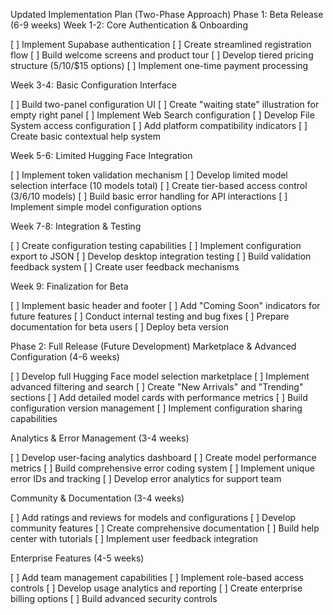 Updated Implementation Plan (Two-Phase Approach)
Phase 1: Beta Release (6-9 weeks)
Week 1-2: Core Authentication & Onboarding

[  ] Implement Supabase authentication
[  ] Create streamlined registration flow
[  ] Build welcome screens and product tour
[  ] Develop tiered pricing structure ($5/$10/$15 options)
[  ] Implement one-time payment processing

Week 3-4: Basic Configuration Interface

[  ] Build two-panel configuration UI
[  ] Create "waiting state" illustration for empty right panel
[  ] Implement Web Search configuration
[  ] Develop File System access configuration
[  ] Add platform compatibility indicators
[  ] Create basic contextual help system

Week 5-6: Limited Hugging Face Integration

[  ] Implement token validation mechanism
[  ] Develop limited model selection interface (10 models total)
[  ] Create tier-based access control (3/6/10 models)
[  ] Build basic error handling for API interactions
[  ] Implement simple model configuration options

Week 7-8: Integration & Testing

[  ] Create configuration testing capabilities
[  ] Implement configuration export to JSON
[  ] Develop desktop integration testing
[  ] Build validation feedback system
[  ] Create user feedback mechanisms

Week 9: Finalization for Beta

[  ] Implement basic header and footer
[  ] Add "Coming Soon" indicators for future features
[  ] Conduct internal testing and bug fixes
[  ] Prepare documentation for beta users
[  ] Deploy beta version

Phase 2: Full Release (Future Development)
Marketplace & Advanced Configuration (4-6 weeks)

[  ] Develop full Hugging Face model selection marketplace
[  ] Implement advanced filtering and search
[  ] Create "New Arrivals" and "Trending" sections
[  ] Add detailed model cards with performance metrics
[  ] Build configuration version management
[  ] Implement configuration sharing capabilities

Analytics & Error Management (3-4 weeks)

[  ] Develop user-facing analytics dashboard
[  ] Create model performance metrics
[  ] Build comprehensive error coding system
[  ] Implement unique error IDs and tracking
[  ] Develop error analytics for support team

Community & Documentation (3-4 weeks)

[  ] Add ratings and reviews for models and configurations
[  ] Develop community features
[  ] Create comprehensive documentation
[  ] Build help center with tutorials
[  ] Implement user feedback integration

Enterprise Features (4-5 weeks)

[  ] Add team management capabilities
[  ] Implement role-based access controls
[  ] Develop usage analytics and reporting
[  ] Create enterprise billing options
[  ] Build advanced security controls